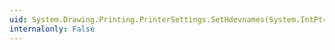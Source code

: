 ```yaml
---
uid: System.Drawing.Printing.PrinterSettings.SetHdevnames(System.IntPtr)
internalonly: False
---
```

